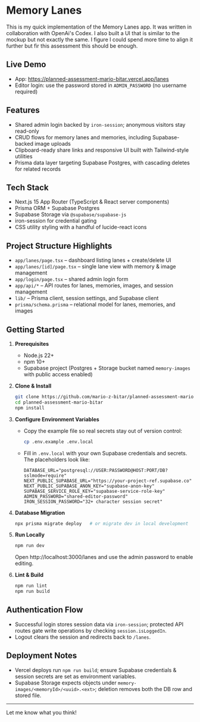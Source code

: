 # Memory Lanes

This is my quick implementation of the Memory Lanes app. It was written in collaboration with OpenAi's Codex. I also built a UI that is similar to the mockup but not exactly the same. I figure I could spend more time to align it further but fir this assessment this should be enough. 

## Live Demo
- App: https://planned-assessment-mario-bitar.vercel.app/lanes
- Editor login: use the password stored in `ADMIN_PASSWORD` (no username required)

## Features
- Shared admin login backed by `iron-session`; anonymous visitors stay read-only
- CRUD flows for memory lanes and memories, including Supabase-backed image uploads
- Clipboard-ready share links and responsive UI built with Tailwind-style utilities
- Prisma data layer targeting Supabase Postgres, with cascading deletes for related records

## Tech Stack
- Next.js 15 App Router (TypeScript & React server components)
- Prisma ORM + Supabase Postgres
- Supabase Storage via `@supabase/supabase-js`
- iron-session for credential gating
- CSS utility styling with a handful of lucide-react icons

## Project Structure Highlights
- `app/lanes/page.tsx` – dashboard listing lanes + create/delete UI
- `app/lanes/[id]/page.tsx` – single lane view with memory & image management
- `app/login/page.tsx` – shared admin login form
- `app/api/*` – API routes for lanes, memories, images, and session management
- `lib/` – Prisma client, session settings, and Supabase client
- `prisma/schema.prisma` – relational model for lanes, memories, and images

## Getting Started
1. **Prerequisites**
   - Node.js 22+
   - npm 10+
   - Supabase project (Postgres + Storage bucket named `memory-images` with public access enabled)

2. **Clone & Install**
   ```bash
   git clone https://github.com/mario-z-bitar/planned-assessment-mario-bitar.git
   cd planned-assessment-mario-bitar
   npm install
   ```

3. **Configure Environment Variables**
   - Copy the example file so real secrets stay out of version control:
     ```bash
     cp .env.example .env.local
     ```
   - Fill in `.env.local` with your own Supabase credentials and secrets. The placeholders look like:
     ```env
     DATABASE_URL="postgresql://USER:PASSWORD@HOST:PORT/DB?sslmode=require"
     NEXT_PUBLIC_SUPABASE_URL="https://your-project-ref.supabase.co"
     NEXT_PUBLIC_SUPABASE_ANON_KEY="supabase-anon-key"
     SUPABASE_SERVICE_ROLE_KEY="supabase-service-role-key"
     ADMIN_PASSWORD="shared-editor-password"
     IRON_SESSION_PASSWORD="32+ character session secret"
     ```

4. **Database Migration**
   ```bash
   npx prisma migrate deploy   # or migrate dev in local development
   ```

5. **Run Locally**
   ```bash
   npm run dev
   ```
   Open http://localhost:3000/lanes and use the admin password to enable editing.

6. **Lint & Build**
   ```bash
   npm run lint
   npm run build
   ```

## Authentication Flow
- Successful login stores session data via `iron-session`; protected API routes gate write operations by checking `session.isLoggedIn`.
- Logout clears the session and redirects back to `/lanes`.

## Deployment Notes
- Vercel deploys run `npm run build`; ensure Supabase credentials & session secrets are set as environment variables.
- Supabase Storage expects objects under `memory-images/<memoryId>/<uuid>.<ext>`; deletion removes both the DB row and stored file.


---
Let me know what you think!
